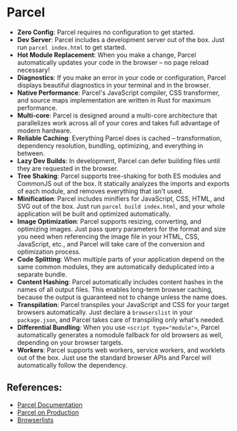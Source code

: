 # Parcel

- **Zero Config**: Parcel requires no configuration to get started.
- **Dev Server**: Parcel includes a development server out of the box. Just run `parcel index.html` to get started.
- **Hot Module Replacement**: When you make a change, Parcel automatically updates your code in the browser – no page reload necessary!
- **Diagnostics**: If you make an error in your code or configuration, Parcel displays beautiful diagnostics in your terminal and in the browser.
- **Native Performance**: Parcel's JavaScript compiler, CSS transformer, and source maps implementation are written in Rust for maximum performance.
- **Multi-core**: Parcel is designed around a multi-core architecture that parallelizes work across all of your cores and takes full advantage of modern hardware.
- **Reliable Caching**: Everything Parcel does is cached – transformation, dependency resolution, bundling, optimizing, and everything in between.
- **Lazy Dev Builds**: In development, Parcel can defer building files until they are requested in the browser.
- **Tree Shaking**: Parcel supports tree-shaking for both ES modules and CommonJS out of the box. It statically analyzes the imports and exports of each module, and removes everything that isn't used.
- **Minification**: Parcel includes minifiers for JavaScript, CSS, HTML, and SVG out of the box. Just run `parcel build index.html`, and your whole application will be built and optimized automatically.
- **Image Optimization**: Parcel supports resizing, converting, and optimizing images. Just pass query parameters for the format and size you need when referencing the image file in your HTML, CSS, JavaScript, etc., and Parcel will take care of the conversion and optimization process.
- **Code Splitting**: When multiple parts of your application depend on the same common modules, they are automatically deduplicated into a separate bundle.
- **Content Hashing**: Parcel automatically includes content hashes in the names of all output files. This enables long-term browser caching, because the output is guaranteed not to change unless the name does.
- **Transpilation**: Parcel transpiles your JavaScript and CSS for your target browsers automatically. Just declare a `browserslist` in your `package.json`, and Parcel takes care of transpiling only what's needed.
- **Differential Bundling**: When you use `<script type="module">`, Parcel automatically generates a nomodule fallback for old browsers as well, depending on your browser targets.
- **Workers**: Parcel supports web workers, service workers, and worklets out of the box. Just use the standard browser APIs and Parcel will automatically follow the dependency.

## References:

- [Parcel Documentation](https://parceljs.org/docs/)
- [Parcel on Production](https://parceljs.org/features/production/)
- [Browserlists](https://browserslist.dev/)
